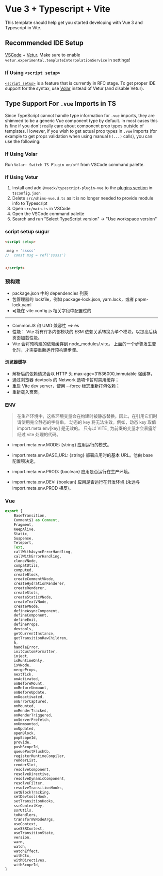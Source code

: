 # Vue 3 + Typescript + Vite

This template should help get you started developing with Vue 3 and Typescript in Vite.

## Recommended IDE Setup

[VSCode](https://code.visualstudio.com/) + [Vetur](https://marketplace.visualstudio.com/items?itemName=octref.vetur). Make sure to enable `vetur.experimental.templateInterpolationService` in settings!

### If Using `<script setup>`

[`<script setup>`](https://github.com/vuejs/rfcs/pull/227) is a feature that is currently in RFC stage. To get proper IDE support for the syntax, use [Volar](https://marketplace.visualstudio.com/items?itemName=johnsoncodehk.volar) instead of Vetur (and disable Vetur).

## Type Support For `.vue` Imports in TS

Since TypeScript cannot handle type information for `.vue` imports, they are shimmed to be a generic Vue component type by default. In most cases this is fine if you don't really care about component prop types outside of templates. However, if you wish to get actual prop types in `.vue` imports (for example to get props validation when using manual `h(...)` calls), you can use the following:

### If Using Volar

Run `Volar: Switch TS Plugin on/off` from VSCode command palette.

### If Using Vetur

1. Install and add `@vuedx/typescript-plugin-vue` to the [plugins section](https://www.typescriptlang.org/tsconfig#plugins) in `tsconfig.json`
2. Delete `src/shims-vue.d.ts` as it is no longer needed to provide module info to Typescript
3. Open `src/main.ts` in VSCode
4. Open the VSCode command palette
5. Search and run "Select TypeScript version" -> "Use workspace version"

### script setup sugur

```html
<script setup>

:msg = 'sssss'
//  const msg = ref('sssss')


</script>
```

### 预构建

- package.json 中的 dependencies 列表
- 包管理器的 lockfile，例如 package-lock.json, yarn.lock，或者 pnpm-lock.yaml
- 可能在 vite.config.js 相关字段中配置过的

---

- CommonJS 和 UMD 兼容性 ==> es
- 性能： Vite 将有许多内部模块的 ESM 依赖关系转换为单个模块，以提高后续页面加载性能。
- Vite 会将预构建的依赖缓存到 node_modules/.vite。 上面的一个步骤发生变化时，才需要重新运行预构建步骤。

#### 浏览器缓存

- 解析后的依赖请求会以 HTTP 头 max-age=31536000,immutable 强缓存，
- 通过浏览器 devtools 的 Network 选项卡暂时禁用缓存；
- 重启 Vite dev server，使用 --force 标志重新打包依赖；
- 重新载入页面。

### ENV

> 在生产环境中，这些环境变量会在构建时被静态替换，因此，在引用它们时请使用完全静态的字符串。
> 动态的 key 将无法生效。例如，动态 key 取值 import.meta.env[key] 是无效的。
> 只有以 VITE\_ 为前缀的变量才会暴露给经过 vite 处理的代码。

- import.meta.env.MODE: {string} 应用运行的模式。

- import.meta.env.BASE_URL: {string} 部署应用时的基本 URL。他由 base 配置项决定。

- import.meta.env.PROD: {boolean} 应用是否运行在生产环境。

- import.meta.env.DEV: {boolean} 应用是否运行在开发环境 (永远与 import.meta.env.PROD 相反)。

### Vue

```js
export {
	BaseTransition,
	Comment$1 as Comment,
	Fragment,
	KeepAlive,
	Static,
	Suspense,
	Teleport,
	Text,
	callWithAsyncErrorHandling,
	callWithErrorHandling,
	cloneVNode,
	compatUtils,
	computed,
	createBlock,
	createCommentVNode,
	createHydrationRenderer,
	createRenderer,
	createSlots,
	createStaticVNode,
	createTextVNode,
	createVNode,
	defineAsyncComponent,
	defineComponent,
	defineEmit,
	defineProps,
	devtools,
	getCurrentInstance,
	getTransitionRawChildren,
	h,
	handleError,
	initCustomFormatter,
	inject,
	isRuntimeOnly,
	isVNode,
	mergeProps,
	nextTick,
	onActivated,
	onBeforeMount,
	onBeforeUnmount,
	onBeforeUpdate,
	onDeactivated,
	onErrorCaptured,
	onMounted,
	onRenderTracked,
	onRenderTriggered,
	onServerPrefetch,
	onUnmounted,
	onUpdated,
	openBlock,
	popScopeId,
	provide,
	pushScopeId,
	queuePostFlushCb,
	registerRuntimeCompiler,
	renderList,
	renderSlot,
	resolveComponent,
	resolveDirective,
	resolveDynamicComponent,
	resolveFilter,
	resolveTransitionHooks,
	setBlockTracking,
	setDevtoolsHook,
	setTransitionHooks,
	ssrContextKey,
	ssrUtils,
	toHandlers,
	transformVNodeArgs,
	useContext,
	useSSRContext,
	useTransitionState,
	version,
	warn,
	watch,
	watchEffect,
	withCtx,
	withDirectives,
	withScopeId,
}
```
